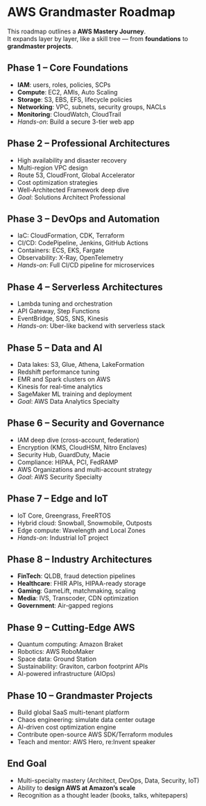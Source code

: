 # AWS Grandmaster Roadmap

This roadmap outlines a **AWS Mastery Journey**.  
It expands layer by layer, like a skill tree — from **foundations** to **grandmaster projects**.



##  Phase 1 – Core Foundations 
- **IAM**: users, roles, policies, SCPs  
- **Compute**: EC2, AMIs, Auto Scaling  
- **Storage**: S3, EBS, EFS, lifecycle policies  
- **Networking**: VPC, subnets, security groups, NACLs  
- **Monitoring**: CloudWatch, CloudTrail  
- *Hands-on*: Build a secure 3-tier web app  



## Phase 2 – Professional Architectures 
- High availability and disaster recovery  
- Multi-region VPC design  
- Route 53, CloudFront, Global Accelerator  
- Cost optimization strategies  
- Well-Architected Framework deep dive  
- *Goal*: Solutions Architect Professional  



## Phase 3 – DevOps and Automation 
- IaC: CloudFormation, CDK, Terraform  
- CI/CD: CodePipeline, Jenkins, GitHub Actions  
- Containers: ECS, EKS, Fargate  
- Observability: X-Ray, OpenTelemetry  
- *Hands-on*: Full CI/CD pipeline for microservices  



## Phase 4 – Serverless Architectures 
- Lambda tuning and orchestration  
- API Gateway, Step Functions  
- EventBridge, SQS, SNS, Kinesis  
- *Hands-on*: Uber-like backend with serverless stack  



## Phase 5 – Data and AI
- Data lakes: S3, Glue, Athena, LakeFormation  
- Redshift performance tuning  
- EMR and Spark clusters on AWS  
- Kinesis for real-time analytics  
- SageMaker ML training and deployment  
- *Goal*: AWS Data Analytics Specialty  



##  Phase 6 – Security and Governance 
- IAM deep dive (cross-account, federation)  
- Encryption (KMS, CloudHSM, Nitro Enclaves)  
- Security Hub, GuardDuty, Macie  
- Compliance: HIPAA, PCI, FedRAMP  
- AWS Organizations and multi-account strategy  
- *Goal*: AWS Security Specialty  



##  Phase 7 – Edge and IoT
- IoT Core, Greengrass, FreeRTOS  
- Hybrid cloud: Snowball, Snowmobile, Outposts  
- Edge compute: Wavelength and Local Zones  
- *Hands-on*: Industrial IoT project  



##  Phase 8 – Industry Architectures 
- **FinTech**: QLDB, fraud detection pipelines  
- **Healthcare**: FHIR APIs, HIPAA-ready storage  
- **Gaming**: GameLift, matchmaking, scaling  
- **Media**: IVS, Transcoder, CDN optimization  
- **Government**: Air-gapped regions  



##  Phase 9 – Cutting-Edge AWS 
- Quantum computing: Amazon Braket  
- Robotics: AWS RoboMaker  
- Space data: Ground Station  
- Sustainability: Graviton, carbon footprint APIs  
- AI-powered infrastructure (AIOps)  



##  Phase 10 – Grandmaster Projects 
- Build global SaaS multi-tenant platform  
- Chaos engineering: simulate data center outage  
- AI-driven cost optimization engine  
- Contribute open-source AWS SDK/Terraform modules  
- Teach and mentor: AWS Hero, re:Invent speaker  



##  End Goal
- Multi-specialty mastery (Architect, DevOps, Data, Security, IoT)  
- Ability to **design AWS at Amazon’s scale**  
- Recognition as a thought leader (books, talks, whitepapers)  


